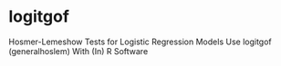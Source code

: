 # logitgof
Hosmer-Lemeshow Tests for Logistic Regression Models Use logitgof (generalhoslem) With (In) R Software
